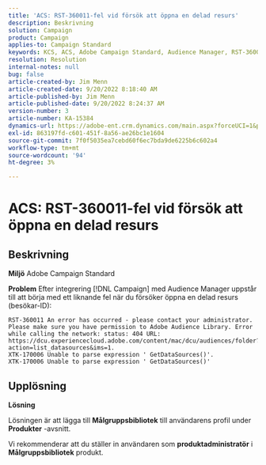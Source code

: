 ```yaml
---
title: 'ACS: RST-360011-fel vid försök att öppna en delad resurs'
description: Beskrivning
solution: Campaign
product: Campaign
applies-to: Campaign Standard
keywords: KCS, ACS, Adobe Campaign Standard, Audience Manager, RST-360011, fel, öppna delad resurs
resolution: Resolution
internal-notes: null
bug: false
article-created-by: Jim Menn
article-created-date: 9/20/2022 8:18:40 AM
article-published-by: Jim Menn
article-published-date: 9/20/2022 8:24:37 AM
version-number: 3
article-number: KA-15384
dynamics-url: https://adobe-ent.crm.dynamics.com/main.aspx?forceUCI=1&pagetype=entityrecord&etn=knowledgearticle&id=b3a386d3-bc38-ed11-9db1-0022480866ad
exl-id: 863197fd-c601-451f-8a56-ae26bc1e1604
source-git-commit: 7f0f5035ea7cebd60f6ec7bda9de6225b6c602a4
workflow-type: tm+mt
source-wordcount: '94'
ht-degree: 3%

---
```


# ACS: RST-360011-fel vid försök att öppna en delad resurs

## Beskrivning


<b>Miljö</b>
Adobe Campaign Standard

<b>Problem</b>
Efter integrering [!DNL Campaign] med Audience Manager uppstår till att börja med ett liknande fel när du försöker öppna en delad resurs (besökar-ID):


```
RST-360011 An error has occurred - please contact your administrator.
Please make sure you have permission to Adobe Audience Library. Error while calling the network: status: 404 URL: https://dcu.experiencecloud.adobe.com/content/mac/dcu/audiences/folder?action=list_datasources&ims=1.
XTK-170006 Unable to parse expression ' GetDataSources()'.
XTK-170006 Unable to parse expression ' GetDataSources()'
```





## Upplösning


<b>Lösning</b>

Lösningen är att lägga till <b>Målgruppsbibliotek</b> till användarens profil under <b>Produkter</b> -avsnitt.

Vi rekommenderar att du ställer in användaren som <b>produktadministratör</b> i <b>Målgruppsbibliotek</b> produkt.
